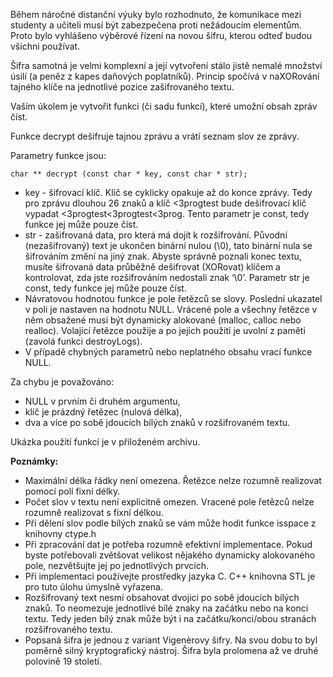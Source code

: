 Během náročné distanční výuky bylo rozhodnuto, že komunikace mezi studenty a učiteli musí být zabezpečena proti nežádoucím elementům. Proto bylo vyhlášeno výběrové řízení na novou šifru, kterou odteď budou všichni používat.

Šifra samotná je velmi komplexní a její vytvoření stálo jistě nemalé množství úsilí (a peněz z kapes daňových poplatníků). Princip spočívá v naXORování tajného klíče na jednotlivé pozice zašifrovaného textu.

Vaším úkolem je vytvořit funkci (či sadu funkcí), které umožní obsah zpráv číst.

Funkce decrypt dešifruje tajnou zprávu a vrátí seznam slov ze zprávy.

Parametry funkce jsou:

    char ** decrypt (const char * key, const char * str);

- key - šifrovací klíč. Klíč se cyklicky opakuje až do konce zprávy. Tedy pro zprávu dlouhou 26 znaků a klíč <3progtest bude dešifrovací klíč vypadat <3progtest<3progtest<3prog. Tento parametr je const, tedy funkce jej může pouze číst.
- str - zašifrovaná data, pro která má dojít k rozšifrování. Původní (nezašifrovaný) text je ukončen binární nulou (\0), tato binární nula se šifrováním změní na jiný znak. Abyste správně poznali konec textu, musíte šifrovaná data průběžně dešifrovat (XORovat) klíčem a kontrolovat, zda jste rozšifrováním nedostali znak ‘\0’. Parametr str je const, tedy funkce jej může pouze číst.
- Návratovou hodnotou funkce je pole řetězců se slovy. Poslední ukazatel v poli je nastaven na hodnotu NULL. Vrácené pole a všechny řetězce v něm obsažené musí být dynamicky alokované (malloc, calloc nebo realloc). Volající řetězce použije a po jejich použití je uvolní z paměti (zavolá funkci destroyLogs).
- V případě chybných parametrů nebo neplatného obsahu vrací funkce NULL.

Za chybu je považováno:

- NULL v prvním či druhém argumentu,
- klíč je prázdný řetězec (nulová délka),
- dva a více po sobě jdoucích bílých znaků v rozšifrovaném textu.

Ukázka použití funkcí je v přiloženém archivu.

**Poznámky:**

- Maximální délka řádky není omezena. Řetězce nelze rozumně realizovat pomocí polí fixní délky.
- Počet slov v textu není explicitně omezen. Vracené pole řetězců nelze rozumně realizovat s fixní délkou.
- Při dělení slov podle bílých znaků se vám může hodit funkce isspace z knihovny ctype.h
- Při zpracování dat je potřeba rozumně efektivní implementace. Pokud byste potřebovali zvětšovat velikost nějakého dynamicky alokovaného pole, nezvětšujte jej po jednotlivých prvcích.
- Při implementaci používejte prostředky jazyka C. C++ knihovna STL je pro tuto úlohu úmyslně vyřazena.
- Rozšifrovaný text nesmí obsahovat dvojici po sobě jdoucích bílých znaků. To neomezuje jednotlivé bílé znaky na začátku nebo na konci textu. Tedy jeden bílý znak může být i na začátku/konci/obou stranách rozšifrovaného textu.
- Popsaná šifra je jednou z variant Vigenèrovy šifry. Na svou dobu to byl poměrně silný kryptografický nástroj. Šifra byla prolomena až ve druhé polovině 19 století.
